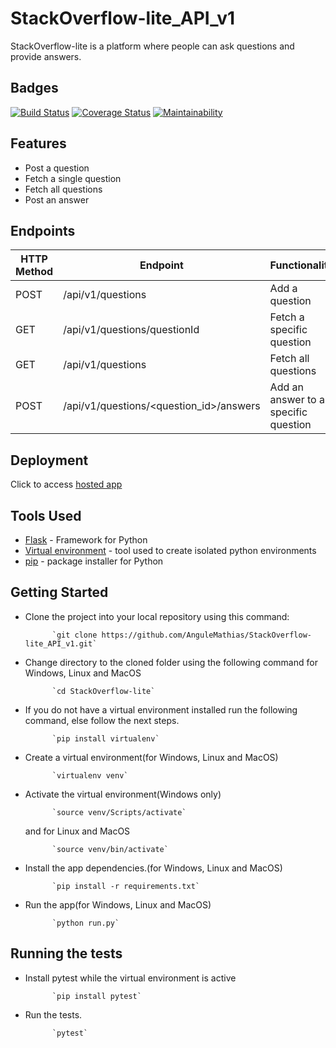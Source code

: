 # StackOverflow-lite_API_v1
StackOverflow-lite is a platform where people can ask questions and provide answers.

## Badges

[![Build Status](https://travis-ci.org/AnguleMathias/StackOverflow-lite_API_v1.svg?branch=develop)](https://travis-ci.org/AnguleMathias/StackOverflow-lite_API_v1)
[![Coverage Status](https://coveralls.io/repos/github/AnguleMathias/StackOverflow-lite_API_v1/badge.svg?branch=develop)](https://coveralls.io/github/AnguleMathias/StackOverflow-lite_API_v1?branch=develop)
[![Maintainability](https://api.codeclimate.com/v1/badges/9a5fcbd2a03a937ee335/maintainability)](https://codeclimate.com/github/AnguleMathias/StackOverflow-lite_API_v1/maintainability)


## Features

* Post a question
* Fetch a single question
* Fetch all questions
* Post an answer

## Endpoints

HTTP Method|Endpoint|Functionality
-----------|--------|-------------
POST|/api/v1/questions|Add a question
GET|/api/v1/questions/questionId|Fetch a specific question
GET|/api/v1/questions|Fetch all questions
POST|/api/v1/questions/<question_id>/answers|Add an answer to a specific question

## Deployment

Click to access [hosted app](https://stackoverflow-lite-mathias.herokuapp.com/api/v1/questions)

## Tools Used

* [Flask](http://flask.pocoo.org/) - Framework for Python
* [Virtual environment](https://virtualenv.pypa.io/en/stable/) - tool used to create isolated python environments
* [pip](https://pip.pypa.io/en/stable/) - package installer for Python


## Getting Started


* Clone the project into your local repository using this command:

            `git clone https://github.com/AnguleMathias/StackOverflow-lite_API_v1.git`

* Change directory to the cloned folder using the following command for Windows, Linux and MacOS

            `cd StackOverflow-lite`

* If you do not have a virtual environment installed run the following command, else follow the next steps.

            `pip install virtualenv`
            
* Create a virtual environment(for Windows, Linux and MacOS)

            `virtualenv venv`

* Activate the virtual environment(Windows only)

            `source venv/Scripts/activate`

     and for Linux and MacOS

            `source venv/bin/activate`

* Install the app dependencies.(for Windows, Linux and MacOS)

            `pip install -r requirements.txt`

* Run the app(for Windows, Linux and MacOS)

            `python run.py`


## Running the tests

* Install pytest while the virtual environment is active

            `pip install pytest`

* Run the tests.

            `pytest`

